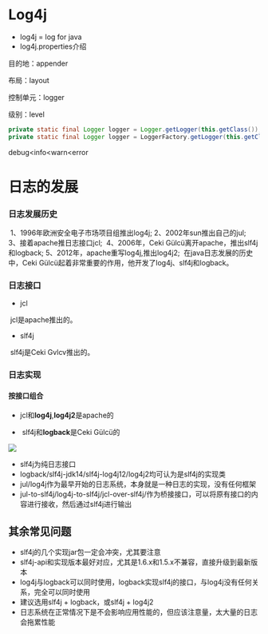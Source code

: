 # Log4j

- log4j = log for java
- log4j.properties介绍

目的地：appender

布局：layout

控制单元：logger

级别：level

```java
private static final Logger logger = Logger.getLogger(this.getClass());//log4j
private static final Logger logger = LoggerFactory.getLogger(this.getClass());//sfl4j
```

debug<info<warn<error

# 日志的发展

### 日志发展历史

​    1、1996年欧洲安全电子市场项目组推出log4j;
​    2、2002年sun推出自己的jul;
​    3、接着apache推日志接口jcl;
​    4、2006年，Ceki Gülcü离开apache，推出slf4j和logback;
​    5、2012年，apache重写log4j,推出log4j2;
​    在java日志发展的历史中，Ceki Gülcü起着非常重要的作用，他开发了log4j、slf4j和logback。

### 日志接口

- jcl

​    jcl是apache推出的。

- slf4j

​    slf4j是Ceki Gvlcv推出的。

### 日志实现

####     按接口组合

- ​    jcl和**log4j**,**log4j2**是apache的

- ​    slf4j和**logback**是Ceki Gülcü的

![](/home/ghjun/桌面/日志系统.png)

- slf4j为纯日志接口
- logback/slf4j-jdk14/slf4j-log4j12/log4j2均可认为是slf4j的实现类
- jul/log4j作为最早开始的日志系统，本身就是一种日志的实现，没有任何框架
- jul-to-slf4j/log4j-to-slf4j/jcl-over-slf4j/作为桥接接口，可以将原有接口的内容进行接收，然后通过slf4j进行输出

## 其余常见问题

- slf4j的几个实现jar包一定会冲突，尤其要注意
- slf4j-api和实现版本最好对应，尤其是1.6.x和1.5.x不兼容，直接升级到最新版本
- log4j与logback可以同时使用，logback实现slf4j的接口，与log4j没有任何关系，完全可以同时使用
- 建议选用slf4j + logback，或slf4j + log4j2
- 日志系统在正常情况下是不会影响应用性能的，但应该注意量，太大量的日志会拖累性能



